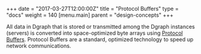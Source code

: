 +++
date = "2017-03-27T12:00:00Z"
title = "Protocol Buffers"
type = "docs"
weight = 140
[menu.main]
    parent = "design-concepts"
+++

All data in Dgraph that is stored or transmitted among the Dgraph instances (servers) is converted into space-optimized byte arrays using [Protocol Buffers](https://developers.google.com/protocol-buffers/). Protocol Buffers are a standard, optimized technology to speed up network communications.
